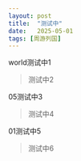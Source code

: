 ```yaml
---
layout: post
title:  "测试中"
date:   2025-05-01
tags: [周游列国]
---
```


world测试中1

>测试中2

05测试中3

>测试中4

01测试中5

>测试中6
